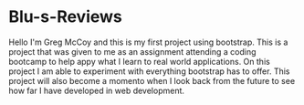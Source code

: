 # Blu-s-Reviews
Hello I'm Greg McCoy and this is my first project using bootstrap. This is a project that was given to me as an assignment attending a coding bootcamp to help appy what I learn to real world applications. On this project I am able to experiment with everything bootstrap has to offer. This project will also become a momento when I look back from the future to see how far I have developed in web development.
